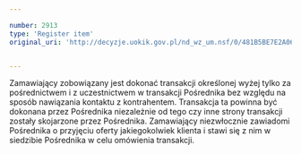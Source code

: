 ```yaml
---

number: 2913
type: 'Register item'
original_uri: 'http://decyzje.uokik.gov.pl/nd_wz_um.nsf/0/481B5BE7E2A060D5C12579B3003FA021?OpenDocument'


---
```


Zamawiający zobowiązany jest dokonać transakcji określonej wyżej tylko za pośrednictwem i z uczestnictwem w transakcji Pośrednika bez względu na sposób nawiązania kontaktu z kontrahentem. Transakcja ta powinna być dokonana przez Pośrednika niezależnie od tego czy inne strony transakcji zostały skojarzone przez Pośrednika. Zamawiający niezwłocznie zawiadomi Pośrednika o przyjęciu oferty jakiegokolwiek klienta i stawi się z nim w siedzibie Pośrednika w celu omówienia transakcji.
